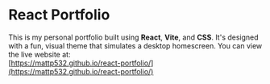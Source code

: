 # React Portfolio

This is my personal portfolio built using **React**, **Vite**, and **CSS**. It's designed with a fun, visual theme that simulates a desktop homescreen.
You can view the live website at:  
[https://mattp532.github.io/react-portfolio/](https://mattp532.github.io/react-portfolio/)
